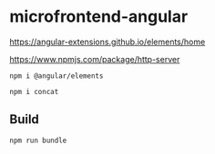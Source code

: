 # microfrontend-angular

https://angular-extensions.github.io/elements/home

https://www.npmjs.com/package/http-server

```
npm i @angular/elements

npm i concat
```

## Build
```
npm run bundle
```